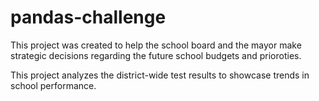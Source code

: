 # pandas-challenge

This project was created to help the school board and the mayor make strategic decisions regarding the future school budgets
and prioroties.

This project analyzes the district-wide test results to showcase trends in school performance.